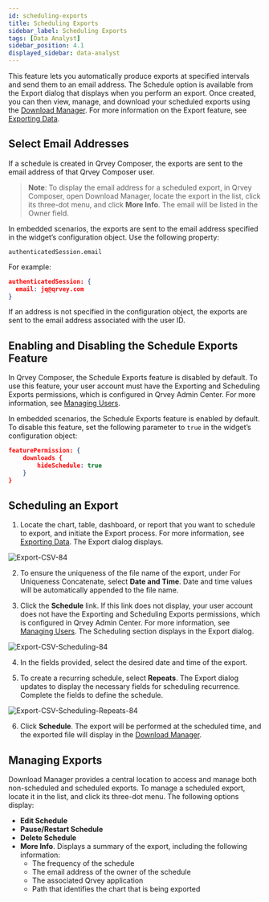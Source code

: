 ```yaml
---
id: scheduling-exports
title: Scheduling Exports  
sidebar_label: Scheduling Exports 
tags: [Data Analyst]
sidebar_position: 4.1
displayed_sidebar: data-analyst
---
```


<div style={{textAlign: "justify"}}>

This feature lets you automatically produce exports at specified intervals and send them to an email address. The Schedule option is available from the Export dialog that displays when you perform an export. Once created, you can then view, manage, and download your scheduled exports using the [Download Manager](../../../download-manager.md). For more information on the Export feature, see [Exporting Data](./exporting.md).

## Select Email Addresses

If a schedule is created in Qrvey Composer, the exports are sent to the email address of that Qrvey Composer user.

>**Note**: To display the email address for a scheduled export, in Qrvey Composer, open Download Manager, locate the export in the list, click its three-dot menu, and click **More Info**. The email will be listed in the Owner field.

In embedded scenarios, the exports are sent to the email address specified in the widget’s configuration object. Use the following property:

`authenticatedSession.email`

For example:

```json
authenticatedSession: {
  email: jq@qrvey.com
}
```

If an address is not specified in the configuration object, the exports are sent to the email address associated with the user ID. 

## Enabling and Disabling the Schedule Exports Feature
In Qrvey Composer, the Schedule Exports feature is disabled by default. To use this feature, your user account must have the Exporting and Scheduling Exports permissions, which is configured in Qrvey Admin Center. For more information, see [Managing Users](../../../../admin/managing-users.md).

In embedded scenarios, the Schedule Exports feature is enabled by default. To disable this feature, set the following parameter to `true` in the widget’s configuration object:

```json
featurePermission: {
    downloads {
        hideSchedule: true
    }
}
```

## Scheduling an Export
1. Locate the chart, table, dashboard, or report that you want to schedule to export, and initiate the Export process. For more information, see [Exporting Data](./exporting.md). The Export dialog displays.

  ![Export-CSV-84](https://s3.amazonaws.com/cdn.qrvey.com/documentation_assets/partner-portal/bulk_uploads/version_84/Export-CSV-84.png)

2. To ensure the uniqueness of the file name of the export, under For Uniqueness Concatenate, select **Date and Time**. Date and time values will be automatically appended to the file name. 

3. Click the **Schedule** link. If this link does not display, your user account does not have the Exporting and Scheduling Exports permissions, which is configured in Qrvey Admin Center. For more information, see [Managing Users](../../../../admin/managing-users.md). The Scheduling section displays in the Export dialog. 

  ![Export-CSV-Scheduling-84](https://s3.amazonaws.com/cdn.qrvey.com/documentation_assets/partner-portal/bulk_uploads/version_84/Export-CSV-Scheduling-84.png)

4. In the fields provided, select the desired date and time of the export. 

5. To create a recurring schedule, select **Repeats**. The Export dialog updates to display the necessary fields for scheduling recurrence. Complete the fields to define the schedule. 

  ![Export-CSV-Scheduling-Repeats-84](https://s3.amazonaws.com/cdn.qrvey.com/documentation_assets/partner-portal/bulk_uploads/version_84/Export-CSV-Scheduling-Repeats-84.png)

6. Click **Schedule**. The export will be performed at the scheduled time, and the exported file will display in the [Download Manager](../../../download-manager.md). 

## Managing Exports
Download Manager provides a central location to access and manage both non-scheduled and scheduled exports. To manage a scheduled export, locate it in the list, and click its three-dot menu. The following options display: 
* **Edit Schedule**
* **Pause/Restart Schedule**
* **Delete Schedule**
* **More Info**. Displays a summary of the export, including the following information:
   * The frequency of the schedule
   * The email address of the owner of the schedule
   * The associated Qrvey application 
   * Path that identifies the chart that is being exported

</div>